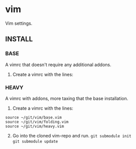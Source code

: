 # vim

Vim settings.

## INSTALL
### BASE

A vimrc that doesn't require any additional addons.

1. Create a vimrc with the lines:

### HEAVY
A vimrc with addons, more taxing that the base installation.

1. Create a vimrc with the lines:
```VimL
source ~/git/vim/base.vim
source ~/git/vim/folding.vim
source ~/git/vim/heavy.vim
```
2. Go into the cloned vim-repo and run.
``git submodule init``  
``git submodule update``
